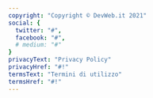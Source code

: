 ```yaml
---
copyright: "Copyright © DevWeb.it 2021"
social: {
  twitter: "#",
  facebook: "#",
  # medium: "#"
}
privacyText: "Privacy Policy"
privacyHref: "#!"
termsText: "Termini di utilizzo"
termsHref: "#!"
---
```

